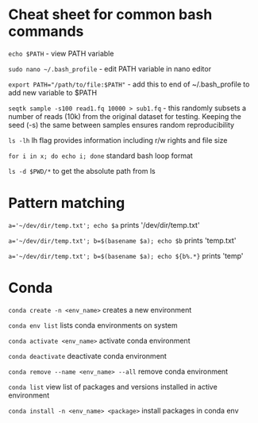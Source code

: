 Cheat sheet for common bash commands
===


`echo $PATH` - view PATH variable

`sudo nano ~/.bash_profile` - edit PATH variable in nano editor

`export PATH="/path/to/file:$PATH"` - add this to end of ~/.bash_profile to add new variable to $PATH

`seqtk sample -s100 read1.fq 10000 > sub1.fq` - this randomly subsets a number of reads (10k) from the original dataset for testing. Keeping the seed (-s) the same between samples ensures random reproducibility

`ls -lh` lh flag provides information including r/w rights and file size

`for i in x; do echo i; done` standard bash loop format

`ls -d $PWD/*` to get the absolute path from ls

Pattern matching
===

`a='~/dev/dir/temp.txt'; echo $a` prints '/dev/dir/temp.txt'

`a='~/dev/dir/temp.txt'; b=$(basename $a); echo $b` prints 'temp.txt'

`a='~/dev/dir/temp.txt'; b=$(basename $a); echo ${b%.*}` prints 'temp'


Conda
===

`conda create -n <env_name>` creates a new environment

`conda env list` lists conda environments on system

`conda activate <env_name>` activate conda environment

`conda deactivate` deactivate conda environment

`conda remove --name <env_name> --all` remove conda environment

`conda list` view list of packages and versions installed in active environment

`conda install -n <env_name> <package>` install packages in conda env